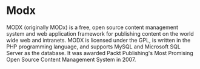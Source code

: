 # Modx

MODX (originally MODx) is a free, open source content management system and web application framework for publishing content on the world wide web and intranets. MODX is licensed under the GPL, is written in the PHP programming language, and supports MySQL and Microsoft SQL Server as the database. It was awarded Packt Publishing's Most Promising Open Source Content Management System in 2007.